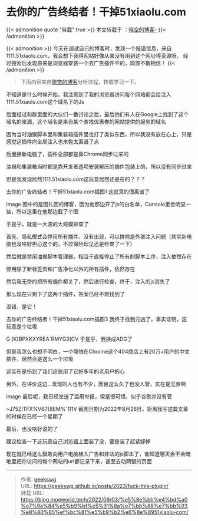 # 去你的广告终结者！干掉51xiaolu.com

{{< admonition quote "转载" true >}}
本文转载于 ：[晓空的博客-](https://blog.moeworld.tech/2022/09/03/%e5%8e%bb%e4%bd%a0%e7%9a%84%e5%b9%bf%e5%91%8a%e7%bb%88%e7%bb%93%e8%80%85%ef%bc%81%e5%b9%b2%e6%8e%8951xiaolu-com/)
{{< /admonition >}}

{{< admonition >}}
今天在调试自己的博客时，发现一个报错信息，来自1111.51xiaolu.com，我会想下我得网站好像从来没有用到这个网址得资源呀。
经过搜索后发现原来是浏览器安装一个去广告插件干的，简直不敢相信！
{{< /admonition >}}

> 下面内容来自[晓空的博客](https://blog.moeworld.tech/)分析过程，转载学习一下。
<!--more-->

不知道是什么时候开始，我注意到了我的浏览器访问每个网站都会给注入1111.51xiaolu.com这个域名下的Js

后面经过和群里面的大伙们一番讨论之后，最后他们有人在Google上找到了这个域名的来源，这个域名是来自某个查找优惠券的网站提供的服务的域名

因为当时油猴脚本里和集装箱插件里也打了类似东西，所以我没有放在心上，只是感觉这插件向全局注入也未免太离谱了点

后面换新电脑了，插件全部都是靠Chrome同步过来的

油猴和集装箱当时都是靠开发者选项安装解压的插件包装上的，所以没有同步过来

但是我发现居然1111.51xiaolu.com这玩意居然还是在的？？？

去你的广告终结者！干掉51xiaolu.com插图1
这就真的很离谱了

image
图中的是因扎因的博客，因为他那边开了js的白名单，Console里会明显一些，所以这里在他那边截了个图

于是乎，就是一大波的大规模排查了

首先，隐私模式会停用所有插件，没有出现，可以排除是外部注入问题（其实新电脑也没啥好担心这个的，不过保险起见还是检查了一下）

然后就是禁用油猴脚本管理器，相当于直接停止了所有的脚本工作，注入依然存在

停用除了新标签页和广告净化以外的所有插件，依然存在

然后我无奈的把所有插件都关了，然后进行检查，终于，注入的js消失了

那么现在只剩下了这两个插件，答案已经不难找到了

没错，是它！

去你的广告终结者！干掉51xiaolu.com插图3
我终于找到元凶了，事实证明，这玩意是个垃圾

G [K[BPXKXYREA`RMYG3]CV
于是乎，我换成ADG了

但是我怎么也想不明白，一个哪怕在Chrome这个404商店上有20万+用户的中文插件，居然会是这么一个垃圾

这实在是伤到了我们这些用了它好多年的老用户的心

另外，在评价这边...发现的人也有不少，而且这么久了也没人管，实在是无奈啊

image
最后呢，我已经发送了滥用举报，但是很可惜，似乎谷歌并没有管

~J75ZITFX%V67{8EM%`1]1V
截图日期为2022年8月26日，距离我写这篇文章的时候在已经一个星期了

最后，也没啥好说的了

建议检查一下这玩意自己浏览器上面装了没，要是装了赶紧卸掉

现在就已经这么飘敢向用户电脑植入广告和非法的js脚本了，谁知道哪天会不会暗地里把你访问的每个网站的url都记录下来，甚至去动网银的页面

---

> 作者: [geekswg](https://geekswg.github.io)  
> URL: https://geekswg.github.io/posts/2023/fuck-this-plugin/  
> 转载 URL: https://blog.moeworld.tech/2022/09/03/%e5%8e%bb%e4%bd%a0%e7%9a%84%e5%b9%bf%e5%91%8a%e7%bb%88%e7%bb%93%e8%80%85%ef%bc%81%e5%b9%b2%e6%8e%8951xiaolu-com/
